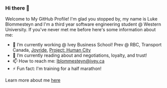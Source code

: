 ### Hi there 👋

Welcome to My GitHub Profile! I'm glad you stopped by, my name is Luke Blommesteyn and I'm a third year software engineering student @ Western University. If you've never met me before here's some information about me:

- 🔭 I’m currently working @ Ivey Business School! Prev @ RBC, Transport Canada, [Joyride](https://joyride.city/), [Project: Human City](https://projecthumancity.com/)
- 🌱 I’m currently reading about and negotiations, loyalty, and trust!
- 📫 How to reach me: lblommesteyn@ivey.ca
- ⚡ Fun fact: I'm training for a half marathon!

Learn more about me [here](https://lblommesteyn.vercel.app)


